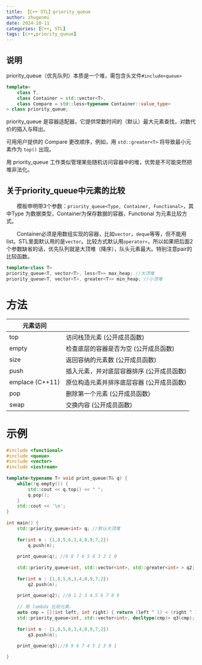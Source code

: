 ```yaml
---
title: 【C++ STL】priority_queue
author: zhugenmi
date: 2024-10-11 
categories: [C++, STL]
tags: [c++,priority_queue]
---
```


## 说明

priority_queue（优先队列）本质是一个堆，需包含头文件`#include<queue>`

```cpp
template<    
	class T,    
	class Container = std::vector<T>,    
	class Compare = std::less<typename Container::value_type> 
> class priority_queue;
```

priority_queue 是容器适配器，它提供常数时间的（默认）最大元素查找，对数代价的插入与释出。

可用用户提供的 Compare 更改顺序，例如，用 `std::greater<T>` 将导致最小元素作为 `top()` 出现。

用 priority_queue 工作类似管理某些随机访问容器中的堆，优势是不可能突然把堆非法化。

## 关于priority_queue中元素的比较

　　模板申明带3个参数：`priority_queue<Type, Container, Functional>`，其中Type 为数据类型，Container为保存数据的容器，Functional 为元素比较方式。

　　Container必须是用数组实现的容器，比如`vector`，`deque`等等，但不能用 list。STL里面默认用的是`vector`。比较方式默认用`operator<`，所以如果把后面2个参数缺省的话，优先队列就是大顶堆（降序），队头元素最大。特别注意pair的比较函数。

```cpp
template<class T>
priority_queue<T, vector<T>, less<T>> max_heap; //大顶堆
priority_queue<T, vector<T>, greater<T>> min_heap; //小顶堆
```

# 方法

| 元素访问        |                                           |
| --------------- | ----------------------------------------- |
| top             | 访问栈顶元素 (公开成员函数)               |
| empty           | 检查底层的容器是否为空 (公开成员函数)     |
| size            | 返回容纳的元素数 (公开成员函数)           |
| push            | 插入元素，并对底层容器排序 (公开成员函数) |
| emplace (C++11) | 原位构造元素并排序底层容器 (公开成员函数) |
| pop             | 删除第一个元素 (公开成员函数)             |
| swap            | 交换内容 (公开成员函数)                   |



# 示例

```cpp
#include <functional>
#include <queue>
#include <vector>
#include <iostream>
 
template<typename T> void print_queue(T& q) {
    while(!q.empty()) {
        std::cout << q.top() << " ";
        q.pop();
    }
    std::cout << '\n';
}
 
int main() {
    std::priority_queue<int> q; //默认大顶堆
 
    for(int n : {1,8,5,6,3,4,0,9,7,2})
        q.push(n);
 
    print_queue(q); //9 8 7 6 5 4 3 2 1 0 
 
    std::priority_queue<int, std::vector<int>, std::greater<int> > q2; //小顶堆
 
    for(int n : {1,8,5,6,3,4,0,9,7,2})
        q2.push(n);
 
    print_queue(q2); //0 1 2 3 4 5 6 7 8 9 
 
    // 用 lambda 比较元素。
    auto cmp = [](int left, int right) { return (left ^ 1) < (right ^ 1);};
    std::priority_queue<int, std::vector<int>, decltype(cmp)> q3(cmp);
 
    for(int n : {1,8,5,6,3,4,0,9,7,2})
        q3.push(n);
 
    print_queue(q3);//8 9 6 7 4 5 2 3 0 1

}
```

